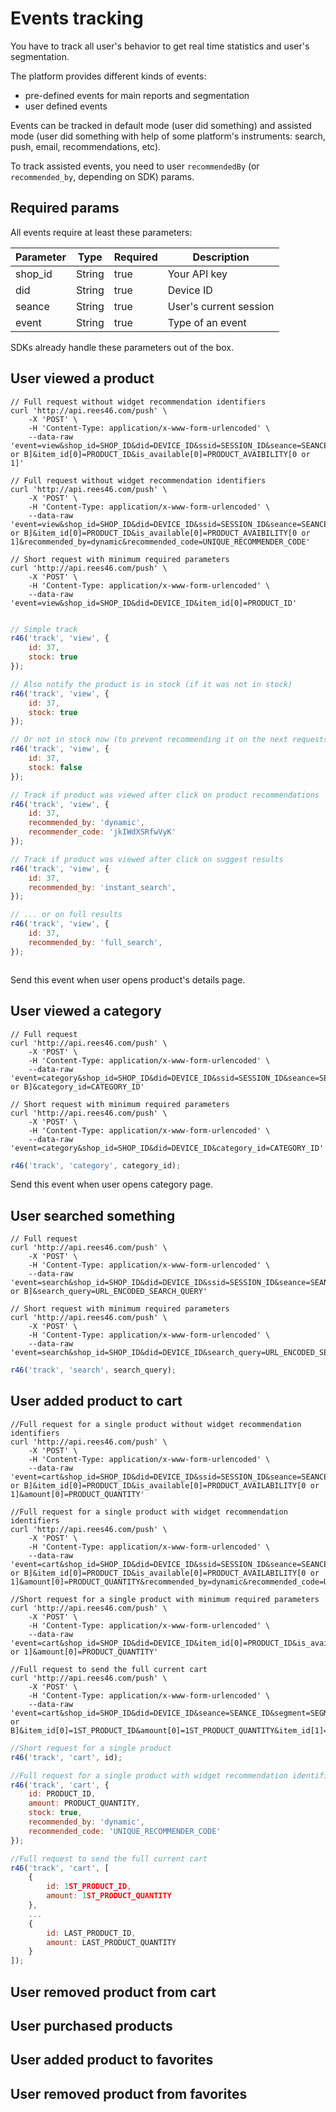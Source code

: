 # Events tracking

You have to track all user's behavior to get real time statistics and user's segmentation.

The platform provides different kinds of events:

- pre-defined events for main reports and segmentation
- user defined events

Events can be tracked in default mode (user did something) and assisted mode (user did something with help of some platform's instruments: search, push, email, recommendations, etc).

To track assisted events, you need to user `recommendedBy` (or `recommended_by`, depending on SDK) params.

## Required params

All events require at least these parameters:

Parameter | Type | Required | Description
--------- | ------- | -------  | -----------
shop_id | String | true | Your API key
did | String | true | Device ID
seance | String | true | User's current session
event | String | true | Type of an event

SDKs already handle these parameters out of the box. 

## User viewed a product

```shell
// Full request without widget recommendation identifiers
curl 'http://api.rees46.com/push' \
    -X 'POST' \
    -H 'Content-Type: application/x-www-form-urlencoded' \
    --data-raw 'event=view&shop_id=SHOP_ID&did=DEVICE_ID&ssid=SESSION_ID&seance=SEANCE_ID&segment=SEGMENT[A or B]&item_id[0]=PRODUCT_ID&is_available[0]=PRODUCT_AVAIBILITY[0 or 1]'

// Full request without widget recommendation identifiers
curl 'http://api.rees46.com/push' \
    -X 'POST' \
    -H 'Content-Type: application/x-www-form-urlencoded' \
    --data-raw 'event=view&shop_id=SHOP_ID&did=DEVICE_ID&ssid=SESSION_ID&seance=SEANCE_ID&segment=SEGMENT[A or B]&item_id[0]=PRODUCT_ID&is_available[0]=PRODUCT_AVAIBILITY[0 or 1]&recommended_by=dynamic&recommended_code=UNIQUE_RECOMMENDER_CODE'

// Short request with minimum required parameters
curl 'http://api.rees46.com/push' \
    -X 'POST' \
    -H 'Content-Type: application/x-www-form-urlencoded' \
    --data-raw 'event=view&shop_id=SHOP_ID&did=DEVICE_ID&item_id[0]=PRODUCT_ID'
```

```javascript

// Simple track
r46('track', 'view', {
    id: 37,
    stock: true
});

// Also notify the product is in stock (if it was not in stock)
r46('track', 'view', {
    id: 37,
    stock: true
});

// Or not in stock now (to prevent recommending it on the next requests)
r46('track', 'view', {
    id: 37,
    stock: false
});

// Track if product was viewed after click on product recommendations  
r46('track', 'view', {
    id: 37,
    recommended_by: 'dynamic',
    recommender_code: 'jkIWdXSRfwVyK'
});

// Track if product was viewed after click on suggest results  
r46('track', 'view', {
    id: 37,
    recommended_by: 'instant_search',
});

// ... or on full results  
r46('track', 'view', {
    id: 37,
    recommended_by: 'full_search',
});

```

```swift

```

Send this event when user opens product's details page.



## User viewed a category

```shell
// Full request
curl 'http://api.rees46.com/push' \
    -X 'POST' \
    -H 'Content-Type: application/x-www-form-urlencoded' \
    --data-raw 'event=category&shop_id=SHOP_ID&did=DEVICE_ID&ssid=SESSION_ID&seance=SEANCE_ID&segment=SEGMENT[A or B]&category_id=CATEGORY_ID'

// Short request with minimum required parameters
curl 'http://api.rees46.com/push' \
    -X 'POST' \
    -H 'Content-Type: application/x-www-form-urlencoded' \
    --data-raw 'event=category&shop_id=SHOP_ID&did=DEVICE_ID&category_id=CATEGORY_ID'
```

```javascript
r46('track', 'category', category_id);
```

Send this event when user opens category page.



## User searched something

```shell
// Full request
curl 'http://api.rees46.com/push' \
    -X 'POST' \
    -H 'Content-Type: application/x-www-form-urlencoded' \
    --data-raw 'event=search&shop_id=SHOP_ID&did=DEVICE_ID&ssid=SESSION_ID&seance=SEANCE_ID&segment=SEGMENT[A or B]&search_query=URL_ENCODED_SEARCH_QUERY'

// Short request with minimum required parameters
curl 'http://api.rees46.com/push' \
    -X 'POST' \
    -H 'Content-Type: application/x-www-form-urlencoded' \
    --data-raw 'event=search&shop_id=SHOP_ID&did=DEVICE_ID&search_query=URL_ENCODED_SEARCH_QUERY'
```

```javascript
r46('track', 'search', search_query);
```

## User added product to cart
```shell
//Full request for a single product without widget recommendation identifiers
curl 'http://api.rees46.com/push' \
    -X 'POST' \
    -H 'Content-Type: application/x-www-form-urlencoded' \
    --data-raw 'event=cart&shop_id=SHOP_ID&did=DEVICE_ID&ssid=SESSION_ID&seance=SEANCE_ID&segment=SEGMENT[A or B]&item_id[0]=PRODUCT_ID&is_available[0]=PRODUCT_AVAILABILITY[0 or 1]&amount[0]=PRODUCT_QUANTITY'

//Full request for a single product with widget recommendation identifiers
curl 'http://api.rees46.com/push' \
    -X 'POST' \
    -H 'Content-Type: application/x-www-form-urlencoded' \
    --data-raw 'event=cart&shop_id=SHOP_ID&did=DEVICE_ID&ssid=SESSION_ID&seance=SEANCE_ID&segment=SEGMENT[A or B]&item_id[0]=PRODUCT_ID&is_available[0]=PRODUCT_AVAILABILITY[0 or 1]&amount[0]=PRODUCT_QUANTITY&recommended_by=dynamic&recommended_code=UNIQUE_RECOMMENDER_CODE'

//Short request for a single product with minimum required parameters
curl 'http://api.rees46.com/push' \
    -X 'POST' \
    -H 'Content-Type: application/x-www-form-urlencoded' \
    --data-raw 'event=cart&shop_id=SHOP_ID&did=DEVICE_ID&item_id[0]=PRODUCT_ID&is_available[0]=PRODUCT_AVAILABILITY[0 or 1]&amount[0]=PRODUCT_QUANTITY'

//Full request to send the full current cart
curl 'http://api.rees46.com/push' \
    -X 'POST' \
    -H 'Content-Type: application/x-www-form-urlencoded' \
    --data-raw 'event=cart&shop_id=SHOP_ID&did=DEVICE_ID&seance=SEANCE_ID&segment=SEGMEN[A or B]&item_id[0]=1ST_PRODUCT_ID&amount[0]=1ST_PRODUCT_QUANTITY&item_id[1]=2ND_PRODUCT_ID&amount[1]=2ND_PRODUCT_QUANTITY&...&item_id[LAST_INDEX]=LAST_PRODUCT_ID&amount[LAST_INDEX]=LAST_PRODUCT_QUANTITY&full_cart=true'
```

```javascript
//Short request for a single product
r46('track', 'cart', id);

//Full request for a single product with widget recommendation identifiers
r46('track', 'cart', {
    id: PRODUCT_ID,
    amount: PRODUCT_QUANTITY,
    stock: true,
    recommended_by: 'dynamic',
    recommended_code: 'UNIQUE_RECOMMENDER_CODE'
});

//Full request to send the full current cart
r46('track', 'cart', [
    {
        id: 1ST_PRODUCT_ID,
        amount: 1ST_PRODUCT_QUANTITY
    },
    ...
    {
        id: LAST_PRODUCT_ID,
        amount: LAST_PRODUCT_QUANTITY
    }
]);

```
## User removed product from cart
## User purchased products 
## User added product to favorites 
## User removed product from favorites 
